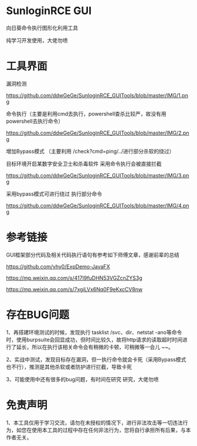 # SunloginRCE GUI

向日葵命令执行图形化利用工具

纯学习开发使用，大佬勿喷

# 工具界面

漏洞检测 

https://github.com/ddwGeGe/SunloginRCE_GUITools/blob/master/IMG/1.png

命令执行（主要是利用cmd去执行，powershell查杀比较严，故没有用powershell去执行命令）

https://github.com/ddwGeGe/SunloginRCE_GUITools/blob/master/IMG/2.png

增加Bypass模式 （主要利用 /check?cmd=ping/../进行部分杀软的绕过）

目标环境开启某数字安全卫士和杀毒软件 采用命令执行会被直接拦截

https://github.com/ddwGeGe/SunloginRCE_GUITools/blob/master/IMG/3.png

采用bypass模式可进行绕过 执行部分命令

https://github.com/ddwGeGe/SunloginRCE_GUITools/blob/master/IMG/4.png

# 参考链接

GUI框架部分代码及相关代码执行语句有参考如下师傅文章，感谢前辈的总结

https://github.com/yhy0/ExpDemo-JavaFX

https://mp.weixin.qq.com/s/417I9fuDHN53VGZcnZYS3g

https://mp.weixin.qq.com/s/7xgiLVx6Nq0F9eKxcCV8nw

# 存在BUG问题

1、再搭建环境测试的时候，发现执行 tasklist /svc、dir、netstat -ano等命令时，使用burpsuite会回显成功，但时间比较久，故将http请求的读取超时时间进行了延长，所以在执行该相关命令会有稍微的卡顿，可稍微等一会儿 ~~。

2、实战中测试，发现目标存在漏洞，但一执行命令就会卡死（采用Bypass模式也不行），推测是其他杀软或者防护进行拦截，导致卡死

3、可能使用中还有很多的bug问题，有时间在研究 研究，大佬勿喷

# 免责声明

1、本工具仅用于学习交流，请勿在未授权的情况下，进行非法攻击等一切违法行为，如您在使用本工具的过程中存在任何非法行为，您将自行承担所有后果，与本作者无关。
